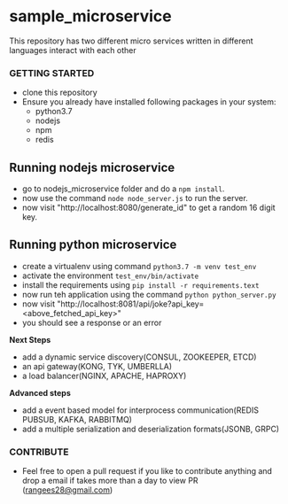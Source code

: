 # sample_microservice
This repository has two different micro services written in different languages interact with each other

### GETTING STARTED
- clone this repository
- Ensure you already have installed following packages in your system:
    - python3.7
    - nodejs
    - npm
    - redis

## Running nodejs microservice
- go to nodejs_microservice folder and do a `npm install`.
- now use the command `node node_server.js` to run the server.
- now visit "http://localhost:8080/generate_id" to get a random 16 digit key.

## Running python microservice

 - create a virtualenv using command `python3.7 -m venv test_env`
 - activate the environment `test_env/bin/activate`
 - install the requirements using `pip install -r requirements.text`
 - now run teh application using the command `python python_server.py`
 - now visit "http://localhost:8081/api/joke?api_key=<above_fetched_api_key>"
 - you should see a response or an error

**Next Steps**
- add a dynamic service discovery(CONSUL, ZOOKEEPER, ETCD)
- an api gateway(KONG, TYK, UMBERLLA)
- a load balancer(NGINX, APACHE, HAPROXY)


**Advanced steps**
- add a event based model for interprocess communication(REDIS PUBSUB, KAFKA, RABBITMQ)
- add a multiple serialization and deserialization formats(JSONB, GRPC)

### CONTRIBUTE
- Feel free to open a pull request if you like to contribute anything and drop a email if takes more than a day to view PR (rangees28@gmail.com)